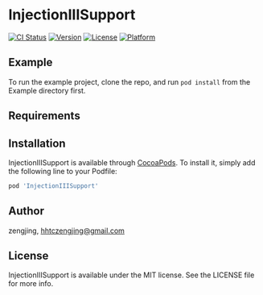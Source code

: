 # InjectionIIISupport

[![CI Status](https://img.shields.io/travis/zengjing/InjectionIIISupport.svg?style=flat)](https://travis-ci.org/zengjing/InjectionIIISupport)
[![Version](https://img.shields.io/cocoapods/v/InjectionIIISupport.svg?style=flat)](https://cocoapods.org/pods/InjectionIIISupport)
[![License](https://img.shields.io/cocoapods/l/InjectionIIISupport.svg?style=flat)](https://cocoapods.org/pods/InjectionIIISupport)
[![Platform](https://img.shields.io/cocoapods/p/InjectionIIISupport.svg?style=flat)](https://cocoapods.org/pods/InjectionIIISupport)

## Example

To run the example project, clone the repo, and run `pod install` from the Example directory first.

## Requirements

## Installation

InjectionIIISupport is available through [CocoaPods](https://cocoapods.org). To install
it, simply add the following line to your Podfile:

```ruby
pod 'InjectionIIISupport'
```

## Author

zengjing, hhtczengjing@gmail.com

## License

InjectionIIISupport is available under the MIT license. See the LICENSE file for more info.

